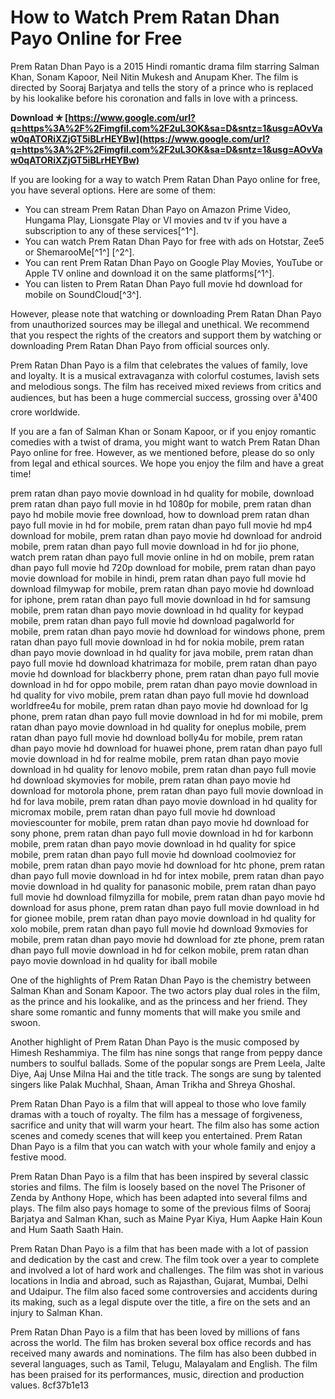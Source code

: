 # How to Watch Prem Ratan Dhan Payo Online for Free
 
Prem Ratan Dhan Payo is a 2015 Hindi romantic drama film starring Salman Khan, Sonam Kapoor, Neil Nitin Mukesh and Anupam Kher. The film is directed by Sooraj Barjatya and tells the story of a prince who is replaced by his lookalike before his coronation and falls in love with a princess.
 
**Download ✯ [https://www.google.com/url?q=https%3A%2F%2Fimgfil.com%2F2uL3OK&sa=D&sntz=1&usg=AOvVaw0qATORiXZjGT5iBLrHEYBw](https://www.google.com/url?q=https%3A%2F%2Fimgfil.com%2F2uL3OK&sa=D&sntz=1&usg=AOvVaw0qATORiXZjGT5iBLrHEYBw)**


 
If you are looking for a way to watch Prem Ratan Dhan Payo online for free, you have several options. Here are some of them:
 
- You can stream Prem Ratan Dhan Payo on Amazon Prime Video, Hungama Play, Lionsgate Play or VI movies and tv if you have a subscription to any of these services[^1^].
- You can watch Prem Ratan Dhan Payo for free with ads on Hotstar, Zee5 or ShemarooMe[^1^] [^2^].
- You can rent Prem Ratan Dhan Payo on Google Play Movies, YouTube or Apple TV online and download it on the same platforms[^1^].
- You can listen to Prem Ratan Dhan Payo full movie hd download for mobile on SoundCloud[^3^].

However, please note that watching or downloading Prem Ratan Dhan Payo from unauthorized sources may be illegal and unethical. We recommend that you respect the rights of the creators and support them by watching or downloading Prem Ratan Dhan Payo from official sources only.

Prem Ratan Dhan Payo is a film that celebrates the values of family, love and loyalty. It is a musical extravaganza with colorful costumes, lavish sets and melodious songs. The film has received mixed reviews from critics and audiences, but has been a huge commercial success, grossing over â¹400 crore worldwide.
 
If you are a fan of Salman Khan or Sonam Kapoor, or if you enjoy romantic comedies with a twist of drama, you might want to watch Prem Ratan Dhan Payo online for free. However, as we mentioned before, please do so only from legal and ethical sources. We hope you enjoy the film and have a great time!
 
prem ratan dhan payo movie download in hd quality for mobile,  download prem ratan dhan payo full movie in hd 1080p for mobile,  prem ratan dhan payo hd mobile movie free download,  how to download prem ratan dhan payo full movie in hd for mobile,  prem ratan dhan payo full movie hd mp4 download for mobile,  prem ratan dhan payo movie hd download for android mobile,  prem ratan dhan payo full movie download in hd for jio phone,  watch prem ratan dhan payo full movie online in hd on mobile,  prem ratan dhan payo full movie hd 720p download for mobile,  prem ratan dhan payo movie download for mobile in hindi,  prem ratan dhan payo full movie hd download filmywap for mobile,  prem ratan dhan payo movie hd download for iphone,  prem ratan dhan payo full movie download in hd for samsung mobile,  prem ratan dhan payo movie download in hd quality for keypad mobile,  prem ratan dhan payo full movie hd download pagalworld for mobile,  prem ratan dhan payo movie hd download for windows phone,  prem ratan dhan payo full movie download in hd for nokia mobile,  prem ratan dhan payo movie download in hd quality for java mobile,  prem ratan dhan payo full movie hd download khatrimaza for mobile,  prem ratan dhan payo movie hd download for blackberry phone,  prem ratan dhan payo full movie download in hd for oppo mobile,  prem ratan dhan payo movie download in hd quality for vivo mobile,  prem ratan dhan payo full movie hd download worldfree4u for mobile,  prem ratan dhan payo movie hd download for lg phone,  prem ratan dhan payo full movie download in hd for mi mobile,  prem ratan dhan payo movie download in hd quality for oneplus mobile,  prem ratan dhan payo full movie hd download bolly4u for mobile,  prem ratan dhan payo movie hd download for huawei phone,  prem ratan dhan payo full movie download in hd for realme mobile,  prem ratan dhan payo movie download in hd quality for lenovo mobile,  prem ratan dhan payo full movie hd download skymovies for mobile,  prem ratan dhan payo movie hd download for motorola phone,  prem ratan dhan payo full movie download in hd for lava mobile,  prem ratan dhan payo movie download in hd quality for micromax mobile,  prem ratan dhan payo full movie hd download moviescounter for mobile,  prem ratan dhan payo movie hd download for sony phone,  prem ratan dhan payo full movie download in hd for karbonn mobile,  prem ratan dhan payo movie download in hd quality for spice mobile,  prem ratan dhan payo full movie hd download coolmoviez for mobile,  prem ratan dhan payo movie hd download for htc phone,  prem ratan dhan payo full movie download in hd for intex mobile,  prem ratan dhan payo movie download in hd quality for panasonic mobile,  prem ratan dhan payo full movie hd download filmyzilla for mobile,  prem ratan dhan payo movie hd download for asus phone,  prem ratan dhan payo full movie download in hd for gionee mobile,  prem ratan dhan payo movie download in hd quality for xolo mobile,  prem ratan dhan payo full movie hd download 9xmovies for mobile,  prem ratan dhan payo movie hd download for zte phone,  prem ratan dhan payo full movie download in hd for celkon mobile,  prem ratan dhan payo movie download in hd quality for iball mobile

One of the highlights of Prem Ratan Dhan Payo is the chemistry between Salman Khan and Sonam Kapoor. The two actors play dual roles in the film, as the prince and his lookalike, and as the princess and her friend. They share some romantic and funny moments that will make you smile and swoon.
 
Another highlight of Prem Ratan Dhan Payo is the music composed by Himesh Reshammiya. The film has nine songs that range from peppy dance numbers to soulful ballads. Some of the popular songs are Prem Leela, Jalte Diye, Aaj Unse Milna Hai and the title track. The songs are sung by talented singers like Palak Muchhal, Shaan, Aman Trikha and Shreya Ghoshal.
 
Prem Ratan Dhan Payo is a film that will appeal to those who love family dramas with a touch of royalty. The film has a message of forgiveness, sacrifice and unity that will warm your heart. The film also has some action scenes and comedy scenes that will keep you entertained. Prem Ratan Dhan Payo is a film that you can watch with your whole family and enjoy a festive mood.

Prem Ratan Dhan Payo is a film that has been inspired by several classic stories and films. The film is loosely based on the novel The Prisoner of Zenda by Anthony Hope, which has been adapted into several films and plays. The film also pays homage to some of the previous films of Sooraj Barjatya and Salman Khan, such as Maine Pyar Kiya, Hum Aapke Hain Koun and Hum Saath Saath Hain.
 
Prem Ratan Dhan Payo is a film that has been made with a lot of passion and dedication by the cast and crew. The film took over a year to complete and involved a lot of hard work and challenges. The film was shot in various locations in India and abroad, such as Rajasthan, Gujarat, Mumbai, Delhi and Udaipur. The film also faced some controversies and accidents during its making, such as a legal dispute over the title, a fire on the sets and an injury to Salman Khan.
 
Prem Ratan Dhan Payo is a film that has been loved by millions of fans across the world. The film has broken several box office records and has received many awards and nominations. The film has also been dubbed in several languages, such as Tamil, Telugu, Malayalam and English. The film has been praised for its performances, music, direction and production values.
 8cf37b1e13
 
